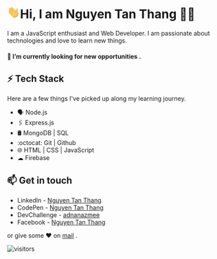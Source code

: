 # <img src="https://raw.githubusercontent.com/ABSphreak/ABSphreak/master/gifs/Hi.gif" width="30px">Hi, I am Nguyen Tan Thang 👨‍💻

I am a JavaScript enthusiast and Web Developer. I am passionate about technologies and love to learn new things.

#### 🔭 I’m currently looking for new opportunities .


## ⚡ Tech Stack

Here are a few things I've picked up along my learning journey.

* 🗣 Node.js
* 🖇️ Express.js
* 🛢️ MongoDB | SQL 
* :octocat: Git | Github
* 🌐 HTML | CSS | JavaScript
* ☁ Firebase

## 📫 Get in touch
- LinkedIn - [Nguyen Tan Thang](https://www.linkedin.com/in/th%E1%BA%AFng-nguy%E1%BB%85n-t%E1%BA%A5n-a55239187/)
- CodePen - [Nguyen Tan Thang](https://codepen.io/nguyn-tn-thng)
- DevChallenge - [adnanazmee](https://portfolio.devchallenges.io/NguyenTanThang)
- Facebook - [Nguyen Tan Thang](https://www.facebook.com/tanthang.nguyen.58/)

 or give some ♥ on [mail](mailto:nguyentanthang1118@gmail.com) .



![visitors](https://visitor-badge.glitch.me/badge?page_id=NguyenTanThang/NguyenTanThang)
